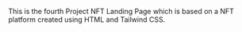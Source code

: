 This is the fourth Project NFT Landing Page which is based on a NFT platform created using HTML and Tailwind CSS.
